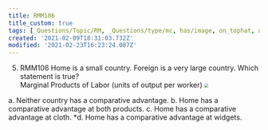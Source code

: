 ```yaml
---
title: RMM106
title_custom: true
tags: [_Questions/Topic/RM, _Questions/type/mc, has/image, on_tophat, used/FinalF19]
created: '2021-02-09T18:31:03.732Z'
modified: '2021-02-23T16:23:24.087Z'
---
```


5. RMM106 Home is a small country. Foreign is a very large country. Which statement is true?   
    Marginal Products of Labor (units of output per worker) <img src="../attachments/examtable1.png" style="zoom:50%;" />

a. Neither country has a comparative advantage.
b. Home has a comparative advantage at both products.
c. Home has a comparative advantage at cloth.
*d. Home has a comparative advantage at widgets.



